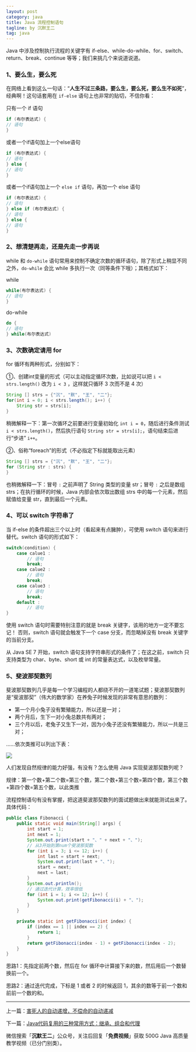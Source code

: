 ```yaml
---
layout: post
category: java
title: Java 流程控制语句
tagline: by 沉默王二
tag: java
---
```


Java 中涉及控制执行流程的关键字有 if-else、while-do-while、for、switch、return、break、continue 等等；我们来挑几个来说道说道。


<!--more-->

### 1、要么生，要么死

在网络上看到这么一句话：“**人生不过三条路，要么生，要么死，要么生不如死**”，经典啊！这句话套用在 `if-else` 语句上也非常的贴切，不信你看：

只有一个 if 语句

```java
if (布尔表达式) {
// 语句
}
```

或者一个if语句加上一个else语句
```java
if (布尔表达式) {
// 语句
} else {
// 语句
}
```
或者一个if语句加上一个 `else if` 语句，再加一个 else 语句

```java
if (布尔表达式) {
// 语句
} else if (布尔表达式) {
// 语句
} else {
// 语句
}
```
### 2、想清楚再走，还是先走一步再说

while 和 `do-while` 语句常用来控制不确定次数的循环语句，除了形式上稍显不同之外，`do-while` 会比 while 多执行一次（同等条件下哦）；其格式如下：

while

```java
while(布尔表达式) {
// 语句
}
```

do-while

```java
do {
// 语句
} while(布尔表达式)
```
### 3、次数确定请用 for

for 循环有两种形式，分别如下：

①、创建int变量的形式（可以主动指定循环次数，比如说可以把 `i < strs.length()` 改为 `i < 3` ，这样就只循环 3 次而不是 4 次）

```java
String [] strs = {"沉", "默", "王", "二"};
for(int i = 0; i < strs.length(); i++) {
    String str = strs[i];
}
```
稍微解释一下：第一次循环之前要进行变量初始化 `int i = 0`，随后进行条件测试 `i < strs.length()`，然后执行语句 `String str = strs[i];`，语句结束后进行“步进” `i++`。

②、俗称“foreach”的形式（不必指定下标就能取出元素）

```java
String [] strs = {"沉", "默", "王", "二"};
for (String str : strs) {
}
```
也稍微解释一下：冒号 `:` 之前声明了 String 类型的变量 str；冒号 `:` 之后是数组 strs；在执行循环的时候，Java 内部会依次取出数组 strs 中的每一个元素，然后赋值给变量 str，直到最后一个元素。

### 4、可以 switch 字符串了

当 if-else 的条件超出三个以上时（看起来有点臃肿），可使用 switch 语句来进行替代。switch 语句的形式如下：

```java
switch(condition) {
    case calue1 :
        // 语句
        break;
    case calue2 :
        // 语句
        break;
    case calue3 :
        // 语句
        break;
    default :
        // 语句
}
```

使用 switch 语句时需要特别注意的就是 break 关键字，该用的地方一定不要忘记！ 否则，switch 语句就会触发下一个 case 分支，而忽略掉没有 break 关键字的当前分支。

从 Java SE 7 开始，switch 语句支持字符串形式的条件了；在这之前，switch 只支持类型为 char、byte、short 或 int 的常量表达式，以及枚举常量。

### 5、斐波那契数列

斐波那契数列几乎是每一个学习编程的人都绕不开的一道笔试题；斐波那契数列是“斐波那契”（伟大的数学家）在养兔子时候发现的非常有意思的数列：

- 第一个月小兔子没有繁殖能力，所以还是一对；
- 两个月后，生下一对小兔总数共有两对；
- 三个月以后，老兔子又生下一对，因为小兔子还没有繁殖能力，所以一共是三对；

……依次类推可以列出下表：

![](https://upload-images.jianshu.io/upload_images/1179389-a7b408cfd85cd5ed.png?imageMogr2/auto-orient/strip%7CimageView2/2/w/1240 )


人们发现自然规律的能力好强，有没有？怎么使用 Java 实现斐波那契数列呢？

规律：第一个数+第二个数=第三个数，第二个数+第三个数=第四个数，第三个数+第四个数=第五个数，以此类推

流程控制语句有没有掌握，把这道斐波那契数列的面试题做出来就能测试出来了。具体代码：

```java
public class Fibonacci {
    public static void main(String[] args) {
        int start = 1;
        int next = 1;
        System.out.print(start + "、" + next + "、");
        // 从3开始到第num个斐波那契数
        for (int i = 3; i <= 12; i++) {
            int last = start + next;
            System.out.print(last + "、");
            start = next;
            next = last;
        }
        System.out.println();
        // 通过迭代计算，效率很低
        for (int i = 1; i <= 12; i++) {
            System.out.print(getFibonacci(i) + "、");
        }
    }

    private static int getFibonacci(int index) {
        if (index == 1 || index == 2) {
            return 1;
        }
        return getFibonacci(index - 1) + getFibonacci(index - 2);
    }
}
```

思路1：先指定前两个数，然后在 for 循环中计算接下来的数，然后用后一个数替换前一个。

思路2：通过迭代完成，下标是 1 或者 2 的时候返回 1，其余的数等于前一个数和前前一个数的和。

----

上一篇：[害死人的自动递增，不偿命的自动递减](http://www.itwanger.com/java/2019/11/06/java-caozuofu-++.html)

下一篇：[Java代码复用的三种常用方式：继承、组合和代理](http://www.itwanger.com/java/2019/11/06/java-code-fuyong.html)


微信搜索「**沉默王二**」公众号，关注后回复「**免费视频**」获取 500G Java 高质量教学视频（已分门别类）。